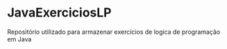 # JavaExerciciosLP
Repositório utilizado para armazenar exercícios de logica de programação em Java
